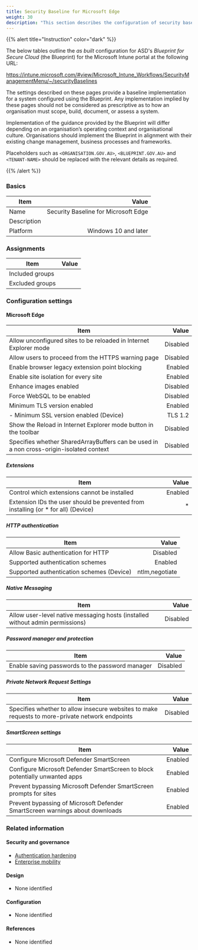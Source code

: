 ```yaml
---
title: Security Baseline for Microsoft Edge
weight: 30
description: "This section describes the configuration of security baselines within Microsoft Intune associated with systems built according to the guidance provided by ASD's Blueprint for Secure Cloud."
---
```


{{% alert title="Instruction" color="dark" %}}

The below tables outline the _as built_ configuration for ASD's _Blueprint for Secure Cloud_ (the Blueprint) for the Microsoft Intune portal at the following URL:

<https://intune.microsoft.com/#view/Microsoft_Intune_Workflows/SecurityManagementMenu/~/securityBaselines>

The settings described on these pages provide a baseline implementation for a system configured using the Blueprint. Any implementation implied by these pages should not be considered as prescriptive as to how an organisation must scope, build, document, or assess a system.

Implementation of the guidance provided by the Blueprint will differ depending on an organisation’s operating context and organisational culture. Organisations should implement the Blueprint in alignment with their existing change management, business processes and frameworks.

Placeholders such as `<ORGANISATION.GOV.AU>`, `<BLUEPRINT.GOV.AU>` and `<TENANT-NAME>` should be replaced with the relevant details as required.

{{% /alert %}}

### Basics

| Item        |                                Value |
| ----------- | -----------------------------------: |
| Name        | Security Baseline for Microsoft Edge |
| Description |                                      |
| Platform    |                 Windows 10 and later |

### Assignments

| Item            | Value |
| --------------- | ----: |
| Included groups |       |
| Excluded groups |       |

### Configuration settings

#### Microsoft Edge

| Item                                                                                    |    Value |
| --------------------------------------------------------------------------------------- | -------: |
| Allow unconfigured sites to be reloaded in Internet Explorer mode                       | Disabled |
| Allow users to proceed from the HTTPS warning page                                      | Disabled |
| Enable browser legacy extension point blocking                                          |  Enabled |
| Enable site isolation for every site                                                    |  Enabled |
| Enhance images enabled                                                                  | Disabled |
| Force WebSQL to be enabled                                                              | Disabled |
| Minimum TLS version enabled                                                             |  Enabled |
| - Minimum SSL version enabled (Device)                                                  |  TLS 1.2 |
| Show the Reload in Internet Explorer mode button in the toolbar                         | Disabled |
| Specifies whether SharedArrayBuffers can be used in a non cross-origin-isolated context | Disabled |

##### Extensions

| Item                                                                                |   Value |
| ----------------------------------------------------------------------------------- | ------: |
| Control which extensions cannot be installed                                        | Enabled |
| Extension IDs the user should be prevented from installing (or \* for all) (Device) |      \* |

##### HTTP authentication

| Item                                      |          Value |
| ----------------------------------------- | -------------: |
| Allow Basic authentication for HTTP       |       Disabled |
| Supported authentication schemes          |        Enabled |
| Supported authentication schemes (Device) | ntlm,negotiate |

##### Native Messaging

| Item                                                                          |    Value |
| ----------------------------------------------------------------------------- | -------: |
| Allow user-level native messaging hosts (installed without admin permissions) | Disabled |

##### Password manager and protection

| Item                                            |    Value |
| ----------------------------------------------- | -------: |
| Enable saving passwords to the password manager | Disabled |

##### Private Network Request Settings

| Item                                                                                            |    Value |
| ----------------------------------------------------------------------------------------------- | -------: |
| Specifies whether to allow insecure websites to make requests to more-private network endpoints | Disabled |

##### SmartScreen settings

| Item                                                                         |   Value |
| ---------------------------------------------------------------------------- | ------: |
| Configure Microsoft Defender SmartScreen                                     | Enabled |
| Configure Microsoft Defender SmartScreen to block potentially unwanted apps  | Enabled |
| Prevent bypassing Microsoft Defender SmartScreen prompts for sites           | Enabled |
| Prevent bypassing of Microsoft Defender SmartScreen warnings about downloads | Enabled |

### Related information

#### Security and governance

- [Authentication hardening](/security-and-governance/system-security-plan/system-hardening-authentication)
- [Enterprise mobility](/security-and-governance/system-security-plan/enterprise-mobility)

#### Design

- None identified

#### Configuration

- None identified

#### References

- None identified
